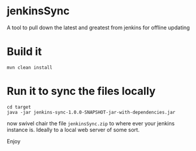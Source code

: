 # jenkinsSync

A tool to pull down the latest and greatest from jenkins for offline updating

# Build it

`mvn clean install`

# Run it to sync the files locally

````
cd target
java -jar jenkins-sync-1.0.0-SNAPSHOT-jar-with-dependencies.jar
````

now swivel chair the file `jenkinsSync.zip` to where ever your jenkins instance is. Ideally to a local web server of some
sort.

Enjoy